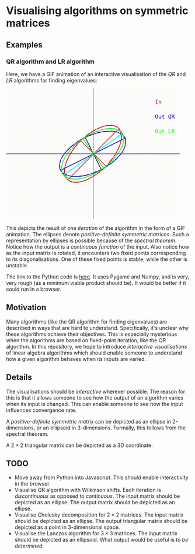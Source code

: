 # Visualising algorithms on symmetric matrices

## Examples

### QR algorithm and LR algorithm

Here, we have a GIF animation of an interactive visualisation of the *QR* and *LR* algorithms for finding eigenvalues:

![depiction of one iteration of QR and LR](recordings/qr_lr.gif)

This depicts the result of *one iteration* of the algorithm in the form of a GIF animation. The ellipses denote *positive-definite symmetric matrices*. Such a representation by ellipses is possible because of the *spectral theorem*. Notice how the output is a *continuous function* of the input. Also notice how as the input matrix is rotated, it encounters two fixed points corresponding to its diagonalisations. One of these fixed points is stable, while the other is unstable.

The link to the Python code is [here](src/qr_lr.py). It uses Pygame and Numpy, and is very, very rough (as a minimum viable product should be). It would be better if it could run in a browser.

## Motivation

Many algorithms (like the QR algorithm for finding eigenvalues) are described in ways that are hard to understand. Specifically, it's unclear why these algorithms achieve their objectives. This is especially mysterious when the algorithms are based on fixed-point iteration, like the QR algorithm. In this repository, we hope to introduce *interactive visualisations* of linear algebra algorithms which should enable someone to understand how a given algorithm behaves when its inputs are varied.

## Details

The visualisations should be *interactive* wherever possible. The reason for this is that it allows someone to see how the output of an algorithm varies when its input is changed. This can enable someone to see how the input influences convergence rate.

A *positive-definite symmetric matrix* can be depicted as an ellipse in 2-dimensions, or an ellipsoid in 3-dimensions. Formally, this follows from the spectral theorem.

A $2 \times 2$ triangular matrix can be depicted as a 3D coordinate.

## TODO

-   Move away from Python into Javascript. This should enable interactivity in the browser.
-   Visualise QR algorithm with Wilkinson shifts. Each iteration is *discontinuous* as opposed to *continuous*. The input matrix should be depicted as an ellipse. The output matrix should be depicted as an ellipse.
-   Visualise Cholesky decomposition for $2 \times 2$ matrices. The input matrix should be depicted as an ellipse. The output triangular matrix should be depicted as a point in 3-dimensional space.
-   Visualise the Lanczos algorithm for $3 \times 3$ matrices. The input matrix should be depicted as an ellipsoid. What output would be useful is *to be determined*.